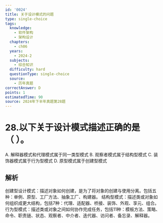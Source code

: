 ```yaml
---
id: '0024'
title: 关于设计模式的问题
type: single-choice
tags:
  knowledge:
    - 软件架构
    - 架构设计
  chapters:
    - ch06
  years:
    - 2024-2
  subjects:
    - 综合知识
  difficulty: hard
  questionType: single-choice
  source:
    - 历年真题
correctAnswer: D
points: 1
estimatedTime: 90
source: 2024年下半年真题第28题
---
```

# 28.以下关于设计模式描述正确的是（ ）。

A. 解释器模式和代理模式属于同一类型模式
B. 观察者模式属于结构型模式
C. 装饰器模式属于行为型模式
D. 原型模式属于创建型模式

## 解析

创建型设计模式：描述对象如何创建，是为了将对象的创建与使用分离。包括五种：单例、原型、工厂方法、抽象工厂、构建器。
结构型模式：描述类或对象如何组织成更大结构，包括7种：代理、适配器、桥接、装饰、外观、享元、组合。
行为型模式：描述类或对象之间如何协作完成任务，包括11种：模板方法、策略、命令、职责链、状态、观察者、中介者、迭代器、访问者、备忘录、解释器。
